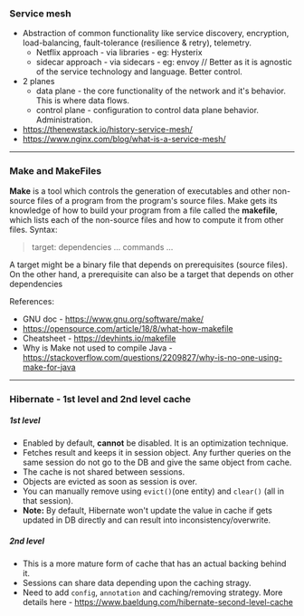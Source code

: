 ### Service mesh
- Abstraction of common functionality like service discovery, encryption, load-balancing, fault-tolerance (resilience & retry), telemetry.
    - Netflix approach - via libraries - eg: Hysterix
    - sidecar approach - via sidecars  - eg: envoy // Better as it is agnostic of the service technology and language. Better control.
- 2 planes
    - data plane - the core functionality of the  network and it's behavior. This is where data flows.
    - control plane - configuration to control data plane behavior. Administration.
- https://thenewstack.io/history-service-mesh/
- https://www.nginx.com/blog/what-is-a-service-mesh/

___
### Make and MakeFiles
**Make** is a tool which controls the generation of executables and other non-source files of a program from the program's source files. 
Make gets its knowledge of how to build your program from a file called the **makefile**, which lists each of the non-source files and how to compute it from other files. 
Syntax:
> target:  dependencies ...
> <tab>    commands
>           ...

A target might be a binary file that depends on prerequisites (source files). On the other hand, a prerequisite can also be a target that depends on other dependencies

References:
* GNU doc - https://www.gnu.org/software/make/
* https://opensource.com/article/18/8/what-how-makefile
* Cheatsheet - https://devhints.io/makefile
* Why is Make not used to compile Java - https://stackoverflow.com/questions/2209827/why-is-no-one-using-make-for-java

____
### Hibernate - 1st level and 2nd level cache
##### 1st level
* Enabled by default, **cannot** be disabled. It is an optimization technique.
* Fetches result and keeps it in session object. Any further queries on the same session do not go to the DB and give the same object from cache.
* The cache is not shared between sessions.
* Objects are evicted as soon as session is over.
* You can manually remove using `evict()`(one entity) and `clear()` (all in that session).
* **Note:** By default, Hibernate won't update the value in cache if gets updated in DB directly and can result into inconsistency/overwrite.

##### 2nd level
* This is a more mature form of cache that has an actual backing behind it. 
* Sessions can share data depending upon the caching stragy.
* Need to add `config`, `annotation` and caching/removing strategy. 
More details here - https://www.baeldung.com/hibernate-second-level-cache
